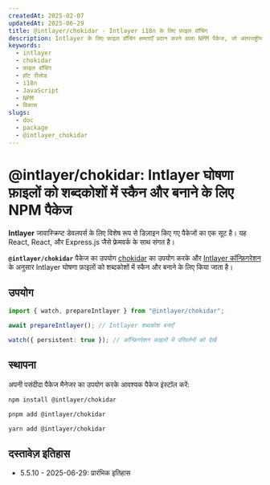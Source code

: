 ```yaml
---
createdAt: 2025-02-07
updatedAt: 2025-06-29
title: @intlayer/chokidar - Intlayer i18n के लिए फ़ाइल वॉचिंग
description: Intlayer के लिए फ़ाइल वॉचिंग क्षमताएँ प्रदान करने वाला NPM पैकेज, जो अंतरराष्ट्रीयकरण सामग्री के लिए स्वचालित अपडेट और हॉट रीलोडिंग सक्षम करता है।
keywords:
  - intlayer
  - chokidar
  - फ़ाइल वॉचिंग
  - हॉट रीलोड
  - i18n
  - JavaScript
  - NPM
  - विकास
slugs:
  - doc
  - package
  - @intlayer_chokidar
---
```


# @intlayer/chokidar: Intlayer घोषणा फ़ाइलों को शब्दकोशों में स्कैन और बनाने के लिए NPM पैकेज

**Intlayer** जावास्क्रिप्ट डेवलपर्स के लिए विशेष रूप से डिज़ाइन किए गए पैकेजों का एक सूट है। यह React, React, और Express.js जैसे फ्रेमवर्क के साथ संगत है।

**`@intlayer/chokidar`** पैकेज का उपयोग [chokidar](https://github.com/paulmillr/chokidar) का उपयोग करके और [Intlayer कॉन्फ़िगरेशन](https://github.com/aymericzip/intlayer/blob/main/docs/docs/hi/configuration.md) के अनुसार Intlayer घोषणा फ़ाइलों को शब्दकोशों में स्कैन और बनाने के लिए किया जाता है।

## उपयोग

```ts
import { watch, prepareIntlayer } from "@intlayer/chokidar";

await prepareIntlayer(); // Intlayer शब्दकोश बनाएँ

watch({ persistent: true }); // कॉन्फ़िगरेशन फ़ाइलों में परिवर्तनों को देखें
```

## स्थापना

अपनी पसंदीदा पैकेज मैनेजर का उपयोग करके आवश्यक पैकेज इंस्टॉल करें:

```bash packageManager="npm"
npm install @intlayer/chokidar
```

```bash packageManager="pnpm"
pnpm add @intlayer/chokidar
```

```bash packageManager="yarn"
yarn add @intlayer/chokidar
```

## दस्तावेज़ इतिहास

- 5.5.10 - 2025-06-29: प्रारंभिक इतिहास
